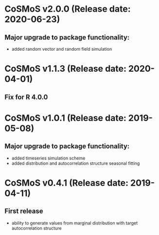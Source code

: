 CoSMoS v2.0.0 (Release date: 2020-06-23)
================

Major upgrade to package functionality:    
----------------
 * added random vector and random field simulation

CoSMoS v1.1.3 (Release date: 2020-04-01)
================

Fix for R 4.0.0
----------------

CoSMoS v1.0.1 (Release date: 2019-05-08)
================

Major upgrade to package functionality:    
----------------
 * added timeseries simulation scheme    
 * added distribution and autocorrelation structure seasonal fitting     

CoSMoS v0.4.1 (Release date: 2019-04-11)
================

First release
----------------
 * ability to generate values from marginal distribution with target autocorrelation structure

